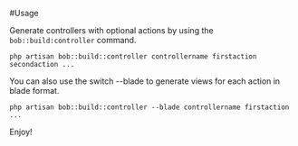 #Usage

Generate controllers with optional actions by using the `bob::build:controller` command.

```
php artisan bob::build::controller controllername firstaction secondaction ...
```

You can also use the switch --blade to generate views for each action in blade format.

```
php artisan bob::build::controller --blade controllername firstaction ...
```

Enjoy!
